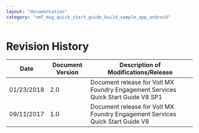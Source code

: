 ```yaml
---
layout: "documentation"
category: "vmf_msg_quick_start_guide_build_sample_app_android"
---
```

                           


Revision History
================

  
| Date | Document Version | Description of Modifications/Release |
| --- | --- | --- |
| 01/23/2018 | 2.0 | Document release for Volt MX Foundry Engagement Services Quick Start Guide V8 SP1 |
| 09/11/2017 | 1.0 | Document release for Volt MX Foundry Engagement Services Quick Start Guide V8 |
